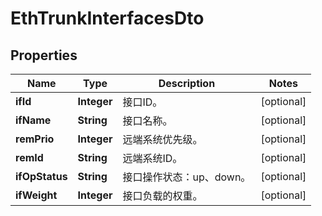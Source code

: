
# EthTrunkInterfacesDto

## Properties
Name | Type | Description | Notes
------------ | ------------- | ------------- | -------------
**ifId** | **Integer** | 接口ID。 |  [optional]
**ifName** | **String** | 接口名称。 |  [optional]
**remPrio** | **Integer** | 远端系统优先级。 |  [optional]
**remId** | **String** | 远端系统ID。 |  [optional]
**ifOpStatus** | **String** | 接口操作状态：up、down。 |  [optional]
**ifWeight** | **Integer** | 接口负载的权重。 |  [optional]



